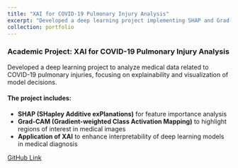 ```yaml
---
title: "XAI for COVID-19 Pulmonary Injury Analysis"
excerpt: "Developed a deep learning project implementing SHAP and Grad-CAM to explain and visualize regions of interest in medical data related to COVID-19 pulmonary injuries.<br/> <img src='/images/XAI COVID19 Injury Analysis/Front Image.png' width='300'>"
collection: portfolio
---
```

### Academic Project: XAI for COVID-19 Pulmonary Injury Analysis

Developed a deep learning project to analyze medical data related to COVID-19 pulmonary injuries, focusing on explainability and visualization of model decisions.

#### The project includes:
- **SHAP (SHapley Additive exPlanations)** for feature importance analysis
- **Grad-CAM (Gradient-weighted Class Activation Mapping)** to highlight regions of interest in medical images
- **Application of XAI** to enhance interpretability of deep learning models in medical diagnosis

[GitHub Link](https://github.com/onlynicoo/XAI_medical_images_data)
